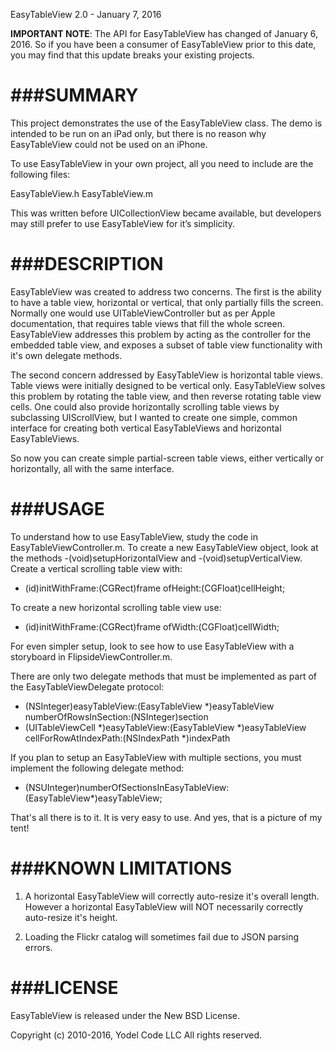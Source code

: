 EasyTableView 2.0 - January 7, 2016

__IMPORTANT NOTE__: The API for EasyTableView has changed of January 6, 2016. So if you have been a consumer of EasyTableView prior to this date, you may find that this update breaks your existing projects. 


###SUMMARY
=======

This project demonstrates the use of the EasyTableView class. The demo is intended to be run on an iPad only, but there is no reason why EasyTableView could not be used on an iPhone.

To use EasyTableView in your own project, all you need to include are the following files:

EasyTableView.h
EasyTableView.m

This was written before UICollectionView became available, but developers may still prefer to use EasyTableView for it’s simplicity.
 

###DESCRIPTION
===========

EasyTableView was created to address two concerns. The first is the ability to have a table view, horizontal or vertical, that only partially fills the screen. Normally one would use UITableViewController but as per Apple documentation, that requires table views that fill the whole screen. EasyTableView addresses this problem by acting as the controller for the embedded table view, and exposes a subset of table view functionality with it's own delegate methods.
 
The second concern addressed by EasyTableView is horizontal table views. Table views were initially designed to be vertical only. EasyTableView solves this problem by rotating the table view, and then reverse rotating table view cells. One could also provide horizontally scrolling table views by subclassing UIScrollView, but I wanted to create one simple, common interface for creating both vertical EasyTableViews and horizontal EasyTableViews.

So now you can create simple partial-screen table views, either vertically or horizontally, all with the same interface.


###USAGE
=====

To understand how to use EasyTableView, study the code in EasyTableViewController.m. To create a new EasyTableView object, look at the methods -(void)setupHorizontalView and -(void)setupVerticalView. Create a vertical scrolling table view with:

- (id)initWithFrame:(CGRect)frame ofHeight:(CGFloat)cellHeight;

To create a new horizontal scrolling table view use:

- (id)initWithFrame:(CGRect)frame ofWidth:(CGFloat)cellWidth;

For even simpler setup, look to see how to use EasyTableView with a storyboard in FlipsideViewController.m.

There are only two delegate methods that must be implemented as part of the EasyTableViewDelegate protocol:

- (NSInteger)easyTableView:(EasyTableView *)easyTableView numberOfRowsInSection:(NSInteger)section
- (UITableViewCell *)easyTableView:(EasyTableView *)easyTableView cellForRowAtIndexPath:(NSIndexPath *)indexPath

If you plan to setup an EasyTableView with multiple sections, you must implement the following delegate method:

- (NSUInteger)numberOfSectionsInEasyTableView:(EasyTableView*)easyTableView;

That's all there is to it. It is very easy to use. And yes, that is a picture of my tent!


###KNOWN LIMITATIONS
=================
 
1. A horizontal EasyTableView will correctly auto-resize it's overall length. However a horizontal EasyTableView will NOT necessarily correctly auto-resize it's height.

2. Loading the Flickr catalog will sometimes fail due to JSON parsing errors. 


###LICENSE
=======
EasyTableView is released under the New BSD License.

Copyright (c) 2010-2016, Yodel Code LLC
All rights reserved.
